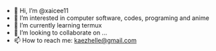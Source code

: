 - 👋 Hi, I’m @xaicee11
- 👀 I’m interested in computer software, codes, programing and anime
- 🌱 I’m currently learning termux
- 💞️ I’m looking to collaborate on ...
- 📫 How to reach me: kaezhelle@gmail.com

<!---
xaicee11/xaicee11 is a ✨ special ✨ repository because its `README.md` (this file) appears on your GitHub profile.
You can click the Preview link to take a look at your changes.
--->
